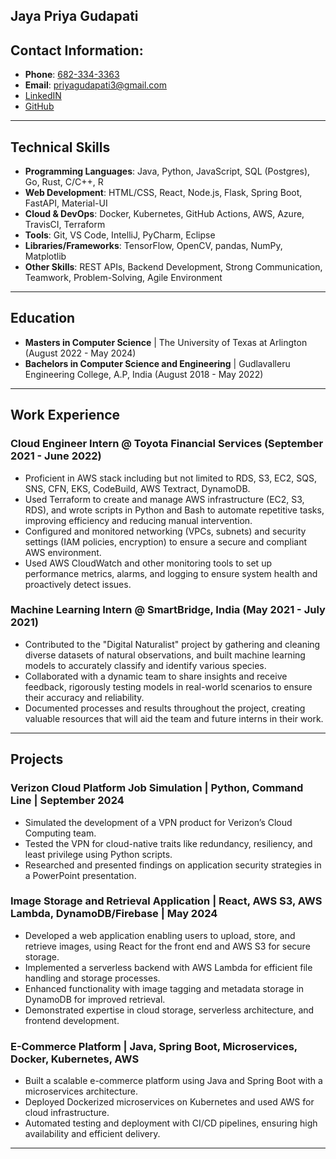 

## Jaya Priya Gudapati


## Contact Information:
- **Phone**: [682-334-3363](tel:+16823343363)
- **Email**: [priyagudapati3@gmail.com](mailto:priyagudapati3@gmail.com)
- [LinkedIN](https://www.linkedin.com/in/priya-gudapati)
- [GitHub](https://github.com/jayapriya3)

---

## Technical Skills
- **Programming Languages**: Java, Python, JavaScript, SQL (Postgres), Go, Rust, C/C++, R
- **Web Development**: HTML/CSS, React, Node.js, Flask, Spring Boot, FastAPI, Material-UI
- **Cloud & DevOps**: Docker, Kubernetes, GitHub Actions, AWS, Azure, TravisCI, Terraform
- **Tools**: Git, VS Code, IntelliJ, PyCharm, Eclipse
- **Libraries/Frameworks**: TensorFlow, OpenCV, pandas, NumPy, Matplotlib
- **Other Skills**: REST APIs, Backend Development, Strong Communication, Teamwork, Problem-Solving, Agile Environment

---

## Education
- **Masters in Computer Science** | The University of Texas at Arlington (August 2022 - May 2024)
- **Bachelors in Computer Science and Engineering** | Gudlavalleru Engineering College, A.P, India (August 2018 - May 2022)

---

## Work Experience

### Cloud Engineer Intern @ Toyota Financial Services (September 2021 - June 2022)
- Proficient in AWS stack including but not limited to RDS, S3, EC2, SQS, SNS, CFN, EKS, CodeBuild, AWS Textract, DynamoDB.
- Used Terraform to create and manage AWS infrastructure (EC2, S3, RDS), and wrote scripts in Python and Bash to automate repetitive tasks, improving efficiency and reducing manual intervention.
- Configured and monitored networking (VPCs, subnets) and security settings (IAM policies, encryption) to ensure a secure and compliant AWS environment.
- Used AWS CloudWatch and other monitoring tools to set up performance metrics, alarms, and logging to ensure system health and proactively detect issues.

### Machine Learning Intern @ SmartBridge, India (May 2021 - July 2021)
- Contributed to the "Digital Naturalist" project by gathering and cleaning diverse datasets of natural observations, and built machine learning models to accurately classify and identify various species.
- Collaborated with a dynamic team to share insights and receive feedback, rigorously testing models in real-world scenarios to ensure their accuracy and reliability.
- Documented processes and results throughout the project, creating valuable resources that will aid the team and future interns in their work.

---

## Projects

### Verizon Cloud Platform Job Simulation | Python, Command Line | September 2024
- Simulated the development of a VPN product for Verizon’s Cloud Computing team.
- Tested the VPN for cloud-native traits like redundancy, resiliency, and least privilege using Python scripts.
- Researched and presented findings on application security strategies in a PowerPoint presentation.

### Image Storage and Retrieval Application | React, AWS S3, AWS Lambda, DynamoDB/Firebase | May 2024
- Developed a web application enabling users to upload, store, and retrieve images, using React for the front end and AWS S3 for secure storage.
- Implemented a serverless backend with AWS Lambda for efficient file handling and storage processes.
- Enhanced functionality with image tagging and metadata storage in DynamoDB for improved retrieval.
- Demonstrated expertise in cloud storage, serverless architecture, and frontend development.

### E-Commerce Platform | Java, Spring Boot, Microservices, Docker, Kubernetes, AWS
- Built a scalable e-commerce platform using Java and Spring Boot with a microservices architecture.
- Deployed Dockerized microservices on Kubernetes and used AWS for cloud infrastructure.
- Automated testing and deployment with CI/CD pipelines, ensuring high availability and efficient delivery.

---
